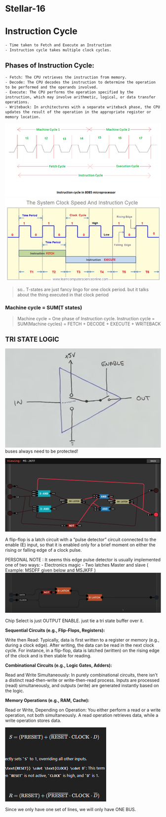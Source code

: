 # Stellar-16

# Instruction Cycle
    - Time taken to Fetch and Execute an Instruction
    - Instruction cycle takes multiple clock cycles.
  
## Phases of Instruction Cycle:
    - Fetch: The CPU retrieves the instruction from memory.
    - Decode: The CPU decodes the instruction to determine the operation to be performed and the operands involved.
    - Execute: The CPU performs the operation specified by the instruction, which may involve arithmetic, logical, or data transfer operations.
    - Writeback: In architectures with a separate writeback phase, the CPU updates the result of the operation in the appropriate register or memory location.
  
![alt text](image-1.png)
![alt text](image.png)

> so.. T-states are just fancy lingo for one clock period. but it talks about the thing executed in that clock period

### Machine cycle = SUM(T states)
> Machine cycle = One phase of Instruction cycle.
> Instruction cycle = SUM(Machine cycles) = FETCH + DECODE + EXECUTE + WRITEBACK


## TRI STATE LOGIC
![alt text](image-2.png)
buses always need to be protected!

![alt text](image-3.png)



A flip-flop is a latch circuit with a “pulse detector” circuit connected to the enable (E) input, so that it is enabled only for a brief moment on either the rising or falling edge of a clock pulse.

PERSONAL NOTE : It seems this edge pulse detector is usually implemented one of two ways:
    - Electronics magic
    - Two latches Master and slave ( Example: MSDFF given below and MSJKFF )
![alt text](image-4.png)


Chip Select is just OUTPUT ENABLE. just tie a tri state buffer over it.


**Sequential Circuits (e.g., Flip-Flops, Registers):**

Write then Read: Typically, data is first written to a register or memory (e.g., during a clock edge). After writing, the data can be read in the next clock cycle. For instance, in a flip-flop, data is latched (written) on the rising edge of the clock and is then stable for reading.

**Combinational Circuits (e.g., Logic Gates, Adders):**

Read and Write Simultaneously: In purely combinational circuits, there isn't a distinct read-then-write or write-then-read process. Inputs are processed (read) simultaneously, and outputs (write) are generated instantly based on the logic.

**Memory Operations (e.g., RAM, Cache):**

Read or Write, Depending on Operation: You either perform a read or a write operation, not both simultaneously. A read operation retrieves data, while a write operation stores data.


![alt text](image-5.png)


Since we only have one set of lines, we will only have ONE BUS.

